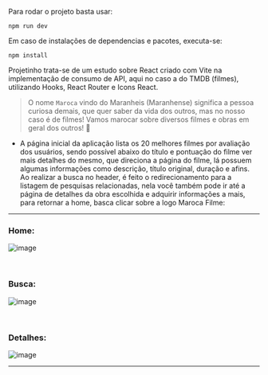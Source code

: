 Para rodar o projeto basta usar: 
```
npm run dev
```

Em caso de instalações de dependencias e pacotes, executa-se:
```
npm install
```

Projetinho trata-se de um estudo sobre React criado com Vite na implementação de consumo de API, aqui no caso a do TMDB (filmes), utilizando Hooks, React Router e Icons React.

> O nome `Maroca` vindo do Maranheis (Maranhense) significa a pessoa curiosa demais, que quer saber da vida dos outros, mas no nosso caso é de filmes! Vamos marocar sobre diversos filmes e obras em geral dos outros! 🤭

* A página inicial da aplicação lista os 20 melhores filmes por avaliação dos usuários, sendo possível abaixo do título e pontuação do filme ver mais detalhes do mesmo, que direciona a página do filme, lá possuem algumas informações como descrição, título original, duração e afins. Ao realizar a busca no header, é feito o redirecionamento para a listagem de pesquisas relacionadas, nela você também pode ir até a página de detalhes da obra escolhida e adquirir informações a mais, para retornar a home, basca clicar sobre a logo Maroca Filme:

<hr>

### Home: 
![image](https://user-images.githubusercontent.com/85123013/221920579-76c975e3-b7f1-48bb-a1f4-8faa093919f4.png)


<br/>

### Busca:
![image](https://user-images.githubusercontent.com/85123013/221921249-2408fe7b-6c50-442a-ab16-ea5d20976987.png)

<br/>

### Detalhes:
![image](https://user-images.githubusercontent.com/85123013/221921635-bdc35378-54fb-4eae-9fba-c5ab975f8eb3.png)

<hr>
